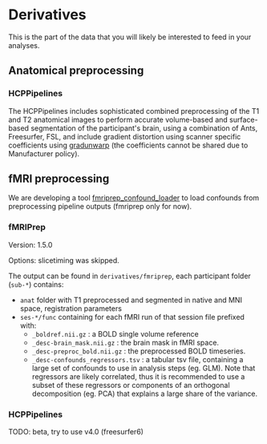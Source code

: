 # Derivatives

This is the part of the data that you will likely be interested to feed in your analyses.

## Anatomical preprocessing

### HCPPipelines

The HCPPipelines includes sophisticated combined preprocessing of the T1 and T2 anatomical images to perform accurate volume-based and surface-based segmentation of the participant's brain, using a combination of Ants, Freesurfer, FSL, and include gradient distortion using scanner specific coefficients using [gradunwarp](https://github.com/Washington-University/gradunwarp) (the coefficients cannot be shared due to Manufacturer policy).

## fMRI preprocessing

We are developing a tool [fmriprep_confound_loader](https://github.com/SIMEXP/fmriprep_confound_loader) to load confounds from preprocessing pipeline outputs (fmriprep only for now).

### fMRIPrep

Version: 1.5.0

Options: slicetiming was skipped.

The output can be found in `derivatives/fmriprep`, each participant folder (`sub-*`) contains:

- `anat` folder with T1 preprocessed and segmented in native and MNI space, registration parameters
- `ses-*/func` containing for each fMRI run of that session file prefixed with:
  - `_boldref.nii.gz` : a BOLD single volume reference
  - `_desc-brain_mask.nii.gz` : the brain mask in fMRI space.
  - `_desc-preproc_bold.nii.gz` : the preprocessed BOLD timeseries.
  - `_desc-confounds_regressors.tsv` : a tabular tsv file, containing a large set of confounds to use in analysis steps (eg. GLM). Note that regressors are likely correlated, thus it is recommended to use a subset of these regressors or components of an orthogonal decomposition (eg. PCA) that explains a large share of the variance.


### HCPPipelines

TODO: beta, try to use v4.0 (freesurfer6)
